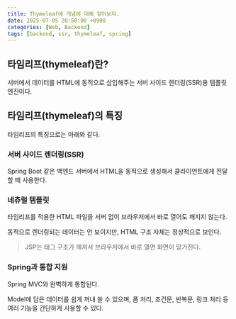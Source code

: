 ```yaml
---
title: Thymeleaf에 개념에 대해 알아보자.
date: 2025-07-05 20:50:00 +0900
categories: [Web, Backend]
tags: [backend, ssr, thymeleaf, spring]
---
```


## **타임리프(thymeleaf)란?**

서버에서 데이터를 HTML에 동적으로 삽입해주는 서버 사이드 렌더링(SSR)용 템플릿 엔진이다.

## **타임리프(thymeleaf)의 특징**
타임리프의 특징으로는 아래와 같다.

### **서버 사이드 렌더링(SSR)**
Spring Boot 같은 백엔드 서버에서 HTML을 동적으로 생성해서 클라이언트에게 전달할 때 사용한다.

### **네츄럴 템플릿**
타임리프를 적용한 HTML 파일을 서버 없이 브라우저에서 바로 열어도 깨지지 않는다.

동적으로 렌더링되는 데이터는 안 보이지만, HTML 구조 자체는 정상적으로 보인다.

> JSP는 태그 구조가 깨져서 브라우저에서 바로 열면 화면이 망가진다.

### **Spring과 통합 지원**
Spring MVC와 완벽하게 통합된다.

Model에 담은 데이터를 쉽게 꺼내 쓸 수 있으며, 폼 처리, 조건문, 반복문, 링크 처리 등 여러 기능을 간단하게 사용할 수 있다.